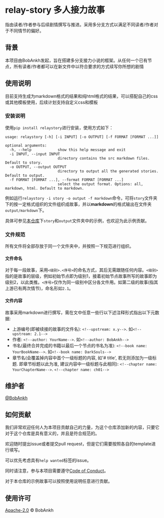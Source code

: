 # relay-story 多人接力故事

指由读者/作者参与后续剧情撰写与推进。采用多分支方式以满足不同读者/作者对于不同情节的偏好。

## 背景

本项目由BobAnkh发起，旨在搭建多分支接力小说的框架。从任何一个已有节点，所有读者/作者都可以在新文件中以符合要求的方式续写你所想的剧情

## 使用说明

目前支持生成为markdown格式的结果和纯html格式的结果，可以搭配自己的css或其他模板使用，后续计划支持自定义css和模板

### 安装说明

使用`pip install relaystory`进行安装，使用方式如下：

```console
usage: relaystory [-h] [-i INPUT] [-o OUTPUT] [-f FORMAT [FORMAT ...]]

optional arguments:
  -h, --help            show this help message and exit
  -i INPUT, --input INPUT
                        directory contains the src markdown files. Default to story.
  -o OUTPUT, --output OUTPUT
                        directory to output all the generated stories. Default to output.
  -f FORMAT [FORMAT ...], --format FORMAT [FORMAT ...]
                        select the output format. Options: all, markdown, html. Default to markdown.
```

例如运行`relaystory -i story -o output -f markdown`命令，可将`story`文件夹下的按一定格式组织的文件组织成故事，并以**markdown**的格式输出在文件夹`output/markdown`下。

具体可参见[本仓库](https://github.com/BobAnkh/relay-story)下`story`和`output`文件夹中的示例，也欢迎为此示例贡献。

### 文件规范

所有文件将全部存放于同一个文件夹中，并按照一下规范进行组织。

#### 文件命名

对于每一段故事，采用`<级别>.<序号>`的命名方式，其后无需跟随任何内容。`<级别>`指的是故事的层级，例如初始节点即为级别1，接着初始节点故事所写的故事即为级别2，以此类推。`<序号>`仅作为同一级别中区分各文件用。如第二级的故事(指其上游已有两次情节)，命名形如`2.1`。

#### 文件内容

故事采用markdown进行撰写，需在文中任意一些行以下述注释形式指出以下元数据:

- 上游编号(即被续接的故事的文件名): `<!--upstream: x.y-->`. 如`<!--upstream: 2.1-->`
- 作者: `<!--author: YourName-->`. 如`<!--author: BobAnkh-->`
- 书名(最终合并完成的书籍以最后一个节点的书名为准): `<!--book name: YourBookName-->`. 如`<!--book name: DarkSouls-->`
- 章节名(会覆盖掉内容中首个一级标题的内容, 如'# title', 若无则添加为一级标题. 即章节标题以此为准, 建议内容中一级标题与此相同): `<!--chapter name: YourChapterName-->`. `<!--chapter name: ch01-->`

## 维护者

[@BobAnkh](https://github.com/BobAnkh)

## 如何贡献

我们非常欢迎任何人为本项目贡献自己的力量，为这个仓库添加新的内容，只要它对于这个仓库是具有意义的，并且是符合规范的。

欢迎随时提出issue或者提交pull request，但是它们需要按照各自的template进行填写。

可以优先考虑具有`help wanted`标签的issue。

同时请注意，参与本项目需要遵守[Code of Conduct](/CODE_OF_CONDUCT.md)。

对于本仓库的示例故事可以按照使用说明任意进行贡献。

## 使用许可

[Apache-2.0](/LICENSE) © BobAnkh
